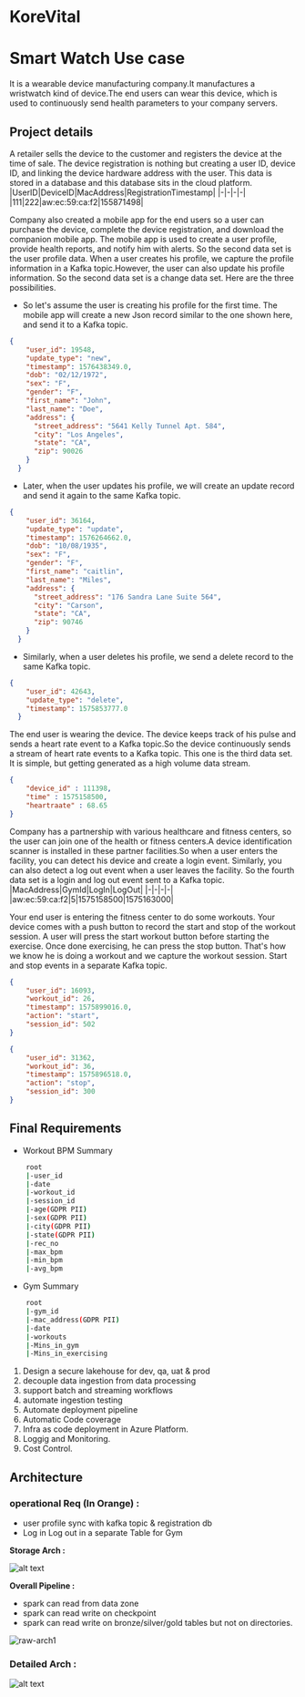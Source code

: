 # KoreVital
# Smart Watch Use case
It is a wearable device manufacturing company.It manufactures a wristwatch kind of device.The end users can wear this device, which is used to continuously send health parameters to your company servers.

## Project details
A retailer sells the device to the customer and registers the device at the time of sale. The device registration is nothing but creating a user ID, device ID, and linking the device hardware address with the user. This data is stored in a database and this database sits in the cloud platform.
|UserID|DeviceID|MacAddress|RegistrationTimestamp|
|-|-|-|-|
|111|222|aw:ec:59:ca:f2|155871498|

Company also created a mobile app for the end users so a user can purchase the device, complete the device registration, and download the companion mobile app. 
The mobile app is used to create a user profile, provide health reports, and notify him with alerts. So the second data set is the user profile data. When a user creates his profile, we capture the profile information in a Kafka topic.However, the user can also update his profile information. So the second data set is a change data set.
Here are the three possibilities.

- So let's assume the user is creating his profile for the first time. The mobile app will create a new Json record similar to the one shown here, and send it to a Kafka topic.
```json
{
    "user_id": 19548,
    "update_type": "new",
    "timestamp": 1576438349.0,
    "dob": "02/12/1972",
    "sex": "F",
    "gender": "F",
    "first_name": "John",
    "last_name": "Doe",
    "address": {
      "street_address": "5641 Kelly Tunnel Apt. 584",
      "city": "Los Angeles",
      "state": "CA",
      "zip": 90026
    }
  }
```
- Later, when the user updates his profile, we will create an update record and send it again to the same Kafka topic.
```json
{
    "user_id": 36164,
    "update_type": "update",
    "timestamp": 1576264662.0,
    "dob": "10/08/1935",
    "sex": "F",
    "gender": "F",
    "first_name": "caitlin",
    "last_name": "Miles",
    "address": {
      "street_address": "176 Sandra Lane Suite 564",
      "city": "Carson",
      "state": "CA",
      "zip": 90746
    }
  }
```
- Similarly, when a user deletes his profile, we send a delete record to the same Kafka topic.
```json
{
    "user_id": 42643,
    "update_type": "delete",
    "timestamp": 1575853777.0
  }
```

The end user is wearing the device. The device keeps track of his pulse and sends a heart rate event to a Kafka topic.So the device continuously sends a stream of heart rate events to a Kafka topic. This one is the third data set. It is simple, but getting generated as a high volume data stream.
```json
{
    "device_id" : 111398,
    "time" : 1575158500,
    "heartraate" : 68.65
}
```

Company has a partnership with various healthcare and fitness centers, so the user can join one of the health or fitness centers.A  device identification scanner is  installed in these partner facilities.So when a user enters the facility, you can detect his device and create a login event. Similarly, you can also detect a log out event when a user leaves the facility. So the fourth data set is a login and log out event sent to a Kafka topic.
|MacAddress|GymId|LogIn|LogOut|
|-|-|-|-|
|aw:ec:59:ca:f2|5|1575158500|1575163000|

Your end user is entering the fitness center to do some workouts. Your device comes with a push button to record the start and stop of the workout session. A user will press the start workout button before starting the exercise. Once done exercising, he can press the stop button. That's how we know he is doing a workout and we capture the workout session. Start and stop events in a separate Kafka topic.
```json
{
    "user_id": 16093, 
    "workout_id": 26,
    "timestamp": 1575899016.0,
    "action": "start",
    "session_id": 502
}
```
```json
{
    "user_id": 31362,
    "workout_id": 36,
    "timestamp": 1575896518.0, 
    "action": "stop",
    "session_id": 300
}
```
## Final Requirements
- Workout BPM Summary
```bash
    root
    |-user_id
    |-date
    |-workout_id
    |-session_id
    |-age(GDPR PII)
    |-sex(GDPR PII)
    |-city(GDPR PII)
    |-state(GDPR PII)
    |-rec_no
    |-max_bpm
    |-min_bpm
    |-avg_bpm
```
- Gym Summary
```bash
    root
    |-gym_id
    |-mac_address(GDPR PII)
    |-date
    |-workouts
    |-Mins_in_gym
    |-Mins_in_exercising
```
1.  Design a secure lakehouse for dev, qa, uat & prod
2. decouple data ingestion from data processing
3. support batch and streaming workflows
4. automate ingestion testing
5. Automate deployment pipeline
6. Automatic Code coverage
7. Infra as code deployment in Azure Platform.
8. Loggig and Monitoring.
9. Cost Control.

## Architecture
### operational Req (In Orange) :
- user profile sync with kafka topic & registration db 
- Log in Log out in a separate Table  for Gym

**Storage Arch :**

![alt text](./resources/storage.png)

**Overall Pipeline :**
- spark  can read from data zone
- spark can read write on checkpoint
- spark can read write on bronze/silver/gold tables but not on directories.

![raw-arch1](./resources/raw-arch1.png)
### Detailed Arch :
![alt text](./resources/arch.png)
